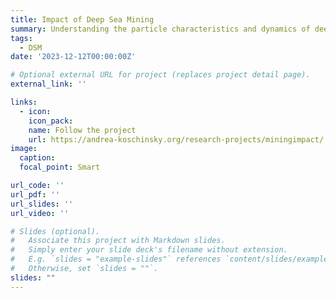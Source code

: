 ```yaml
---
title: Impact of Deep Sea Mining
summary: Understanding the particle characteristics and dynamics of deep-sea sediments to understand anthropogenic impacts on the sea floor.
tags:
  - DSM
date: '2023-12-12T00:00:00Z'

# Optional external URL for project (replaces project detail page).
external_link: ''

links:
  - icon: 
    icon_pack: 
    name: Follow the project
    url: https://andrea-koschinsky.org/research-projects/miningimpact/
image:
  caption: 
  focal_point: Smart

url_code: ''
url_pdf: ''
url_slides: ''
url_video: ''

# Slides (optional).
#   Associate this project with Markdown slides.
#   Simply enter your slide deck's filename without extension.
#   E.g. `slides = "example-slides"` references `content/slides/example-slides.md`.
#   Otherwise, set `slides = ""`.
slides: ""
---
```



